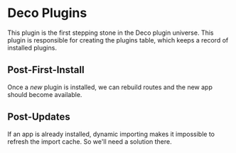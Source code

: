# Deco Plugins

This plugin is the first stepping stone in the Deco plugin universe. This plugin is responsible for creating the plugins table, which keeps a record of installed plugins.

## Post-First-Install

Once a _new_ plugin is installed, we can rebuild routes and the new app should become available.

## Post-Updates

If an app is already installed, dynamic importing makes it impossible to refresh the import cache. So we'll need a solution there.
